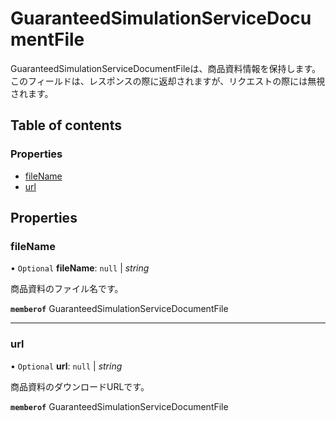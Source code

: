 # GuaranteedSimulationServiceDocumentFile


<div lang=\"ja\">   GuaranteedSimulationServiceDocumentFileは、商品資料情報を保持します。<br>   このフィールドは、レスポンスの際に返却されますが、リクエストの際には無視されます。 </div> 

## Table of contents

### Properties

- [fileName](guaranteedsimulationservicedocumentfile.md#filename)
- [url](guaranteedsimulationservicedocumentfile.md#url)

## Properties

### fileName

• `Optional` **fileName**: ``null`` \| *string*

<div lang=\"ja\">商品資料のファイル名です。</div> 

**`memberof`** GuaranteedSimulationServiceDocumentFile

___

### url

• `Optional` **url**: ``null`` \| *string*

<div lang=\"ja\">商品資料のダウンロードURLです。</div> 

**`memberof`** GuaranteedSimulationServiceDocumentFile
